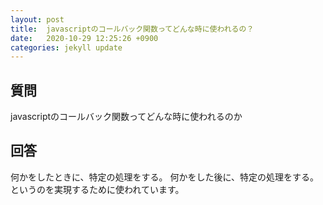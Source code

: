 ```yaml
---
layout: post
title:  javascriptのコールバック関数ってどんな時に使われるの？
date:   2020-10-29 12:25:26 +0900
categories: jekyll update
---
```

## 質問
javascriptのコールバック関数ってどんな時に使われるのか

## 回答
何かをしたときに、特定の処理をする。
何かをした後に、特定の処理をする。
というのを実現するために使われています。
